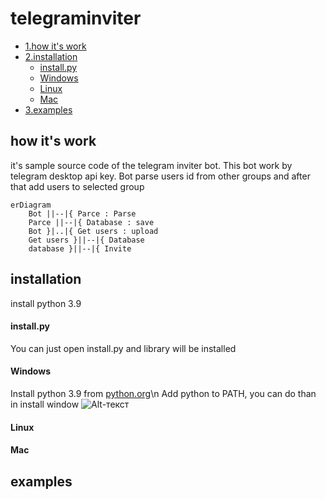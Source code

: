 # telegraminviter
- [1.how it's work](https://github.com/gafarchik/telegraminviter/blob/main/README.md#how-its-work)
- [2.installation](https://github.com/gafarchik/telegraminviter/blob/main/README.md#installation)
    - [install.py](https://github.com/gafarchik/telegraminviter/blob/main/README.md#installpy)
    - [Windows](https://github.com/gafarchik/telegraminviter/blob/main/README.md#windows)
    - [Linux](https://github.com/gafarchik/telegraminviter/blob/main/README.md#linux)
    - [Mac](https://github.com/gafarchik/telegraminviter/blob/main/README.md#mac)
- [3.examples](https://github.com/gafarchik/telegraminviter/blob/main/README.md#examples)
## how it's work
it's sample source code of the telegram inviter bot. This bot work by telegram desktop api key. Bot parse users id from other groups and after that add users to selected group
```mermaid
erDiagram
    Bot ||--|{ Parce : Parse
    Parce ||--|{ Database : save
    Bot }|..|{ Get users : upload
    Get users }||--|{ Database
    database }||--|{ Invite
```

## installation
install python 3.9
#### install.py
You can just open install.py and library will be installed 
#### Windows
Install python 3.9 from [python.org](https://www.python.org/downloads/windows/)\n
Add python to PATH, you can do than in install window
![Alt-текст](https://docs.blender.org/manual/ru/2.83/_images/about_contribute_install_windows_installer.png)
#### Linux
#### Mac
## examples
